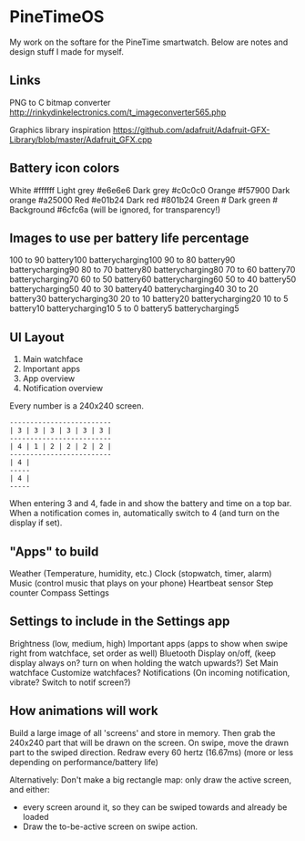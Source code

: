 # PineTimeOS

My work on the softare for the PineTime smartwatch. Below are notes and design stuff I made for myself.

## Links

PNG to C bitmap converter
http://rinkydinkelectronics.com/t_imageconverter565.php

Graphics library inspiration
https://github.com/adafruit/Adafruit-GFX-Library/blob/master/Adafruit_GFX.cpp

## Battery icon colors

White		#ffffff
Light grey	#e6e6e6
Dark grey	#c0c0c0
Orange		#f57900
Dark orange	#a25000
Red		#e01b24
Dark red	#801b24
Green		#
Dark green	#
Background	#6cfc6a	(will be ignored, for transparency!)

## Images to use per battery life percentage

100 to 90	battery100	batterycharging100
90 to 80	battery90	batterycharging90
80 to 70	battery80	batterycharging80
70 to 60	battery70	batterycharging70
60 to 50	battery60	batterycharging60
50 to 40	battery50	batterycharging50
40 to 30	battery40	batterycharging40
30 to 20	battery30	batterycharging30
20 to 10	battery20	batterycharging20
10 to 5		battery10	batterycharging10
5 to 0		battery5	batterycharging5

## UI Layout

1. Main watchface
2. Important apps
3. App overview
4. Notification overview

Every number is a 240x240 screen.

```
-------------------------
| 3 | 3 | 3 | 3 | 3 | 3 |
-------------------------
| 4 | 1 | 2 | 2 | 2 | 2 |
-------------------------
| 4 |
-----
| 4 |
-----
```

When entering 3 and 4, fade in and show the battery and time on a top bar.
When a notification comes in, automatically switch to 4 (and turn on the display if set).

## "Apps" to build

Weather (Temperature, humidity, etc.)
Clock (stopwatch, timer, alarm)
Music (control music that plays on your phone)
Heartbeat sensor
Step counter
Compass
Settings

## Settings to include in the Settings app

Brightness (low, medium, high)
Important apps (apps to show when swipe right from watchface, set order as well)
Bluetooth
Display on/off, (keep display always on? turn on when holding the watch upwards?)
Set Main watchface
Customize watchfaces?
Notifications (On incoming notification, vibrate? Switch to notif screen?)

## How animations will work

Build a large image of all 'screens' and store in memory.
Then grab the 240x240 part that will be drawn on the screen.
On swipe, move the drawn part to the swiped direction.
Redraw every 60 hertz (16.67ms) (more or less depending on performance/battery life)

Alternatively: Don't make a big rectangle map: only draw the active screen, and either:
- every screen around it, so they can be swiped towards and already be loaded
- Draw the to-be-active screen on swipe action.
